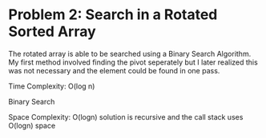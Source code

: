 # Problem 2: Search in a Rotated Sorted Array

The rotated array is able to be searched using a Binary Search Algorithm. My first method involved finding the pivot seperately but I later realized this was not necessary and the element could be found in one pass.

Time Complexity: O(log n)

Binary Search

Space Complexity: O(logn) solution is recursive and the call stack uses O(logn) space